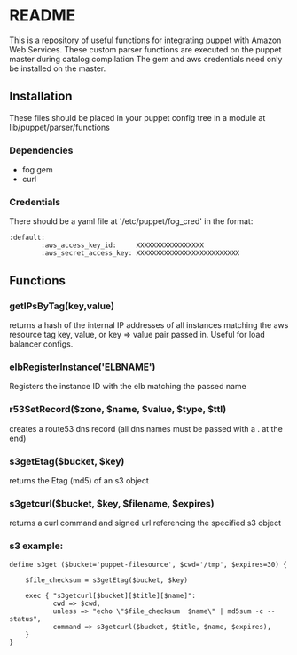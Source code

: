 
README
======

This is a repository of useful functions for integrating puppet with Amazon Web Services.
These custom parser functions are executed on the puppet master during catalog compilation
The gem and aws credentials need only be installed on the master.

Installation
------------

These files should be placed in your puppet config tree in a module at lib/puppet/parser/functions

### Dependencies

- fog gem
- curl

### Credentials

There should be a yaml file at '/etc/puppet/fog_cred' in the format:

    :default:
            :aws_access_key_id:     XXXXXXXXXXXXXXXXX
            :aws_secret_access_key: XXXXXXXXXXXXXXXXXXXXXXXXXX


Functions
---------

### getIPsByTag(key,value) 

returns a hash of the internal IP addresses of all instances matching the aws 
resource tag key, value, or key => value pair passed in. Useful for load balancer
configs.

### elbRegisterInstance('ELBNAME') 

Registers the instance ID with the elb matching the passed name 

### r53SetRecord($zone, $name, $value, $type, $ttl) 

creates a route53 dns record (all dns names must be passed with a . at the end)

### s3getEtag($bucket, $key) 

returns the Etag (md5) of an s3 object

### s3getcurl($bucket, $key, $filename, $expires) 

returns a curl command and signed url referencing the specified s3 object

### s3 example:

    define s3get ($bucket='puppet-filesource', $cwd='/tmp', $expires=30) {

        $file_checksum = s3getEtag($bucket, $key)

        exec { "s3getcurl[$bucket][$title][$name]":
               cwd => $cwd,
               unless => "echo \"$file_checksum  $name\" | md5sum -c --status",
               command => s3getcurl($bucket, $title, $name, $expires),
        }
    }


